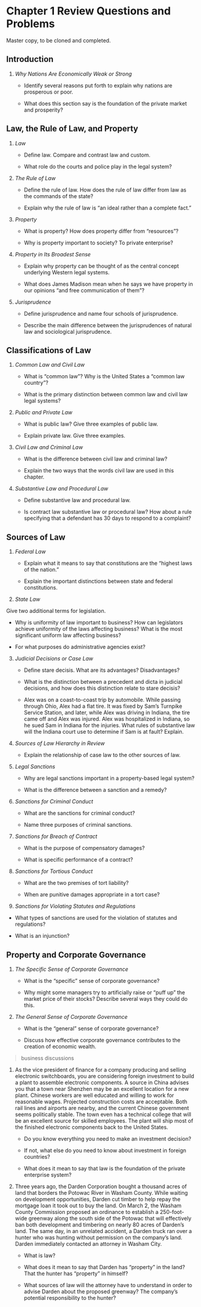 # Chapter 1 Review Questions and Problems
Master copy, to be cloned and completed. 

## Introduction

1. *Why Nations Are Economically Weak or Strong*

   - Identify several reasons put forth to explain why nations are prosperous or poor.

   - What does this section say is the foundation of the private market and prosperity?

## Law, the Rule of Law, and Property

1. *Law*

   - Define law. Compare and contrast law and custom.

   - What role do the courts and police play in the legal system?

2. *The Rule of Law*

   - Define the rule of law. How does the rule of law differ from law as the commands of the state?

   - Explain why the rule of law is “an ideal rather than a complete fact.”

3. *Property*

   - What is property? How does property differ from “resources”?

   - Why is property important to society? To private enterprise?

4. *Property in Its Broadest Sense*

   - Explain why property can be thought of as the central concept underlying Western legal systems.

   - What does James Madison mean when he says we have property in our opinions “and free communication of them”?

5. *Jurisprudence*

   - Define jurisprudence and name four schools of jurisprudence.

   - Describe the main difference between the jurisprudences of natural law and sociological jurisprudence.

## Classifications of Law

1. *Common Law and Civil Law*

   - What is “common law”? Why is the United States a “common law country”?

   - What is the primary distinction between common law and civil law legal systems?

2. *Public and Private Law*

   - What is public law? Give three examples of public law.

   - Explain private law. Give three examples.

3. *Civil Law and Criminal Law*

   - What is the difference between civil law and criminal law?

   - Explain the two ways that the words civil law are used in this chapter.

4. *Substantive Law and Procedural Law*

   - Define substantive law and procedural law.

   - Is contract law substantive law or procedural law? How about a rule specifying that a defendant has 30 days to respond to a complaint?

## Sources of Law

1. *Federal Law*

   - Explain what it means to say that constitutions are the “highest laws of the nation.”

   - Explain the important distinctions between state and federal constitutions.

2. *State Law*

Give two additional terms for legislation.

   - Why is uniformity of law important to business? How can legislators achieve uniformity of the laws affecting business? What is the most significant uniform law affecting business?

   - For what purposes do administrative agencies exist?

3. *Judicial Decisions or Case Law*

   - Define stare decisis. What are its advantages? Disadvantages?

   - What is the distinction between a precedent and dicta in judicial decisions, and how does this distinction relate to stare decisis?

   - Alex was on a coast-to-coast trip by automobile. While passing through Ohio, Alex had a flat tire. It was fixed by Sam’s Turnpike Service Station, and later, while Alex was driving in Indiana, the tire came off and Alex was injured. Alex was hospitalized in Indiana, so he sued Sam in Indiana for the injuries. What rules of substantive law will the Indiana court use to determine if Sam is at fault? Explain.

4. *Sources of Law Hierarchy in Review*

   - Explain the relationship of case law to the other sources of law.

5. *Legal Sanctions*

   - Why are legal sanctions important in a property-based legal system?

   - What is the difference between a sanction and a remedy?

6. *Sanctions for Criminal Conduct*

   - What are the sanctions for criminal conduct?

   - Name three purposes of criminal sanctions.

7. *Sanctions for Breach of Contract*

   - What is the purpose of compensatory damages?

   - What is specific performance of a contract?

8. *Sanctions for Tortious Conduct*

   - What are the two premises of tort liability?

   - When are punitive damages appropriate in a tort case?

 9. *Sanctions for Violating Statutes and Regulations*

   - What types of sanctions are used for the violation of statutes and regulations?

   - What is an injunction?

## Property and Corporate Governance

1. *The Specific Sense of Corporate Governance*

   - What is the “specific” sense of corporate governance?

   -  Why might some managers try to artificially raise or “puff up” the market price of their stocks? Describe several ways they could do this.

2. *The General Sense of Corporate Governance*

   - What is the “general” sense of corporate governance?

   - Discuss how effective corporate governance contributes to the creation of economic wealth.

> business discussions

1. As the vice president of finance for a company producing and selling electronic switchboards, you are considering foreign investment to build a plant to assemble electronic components. A source in China advises you that a town near Shenzhen may be an excellent location for a new plant. Chinese workers are well educated and willing to work for reasonable wages. Projected construction costs are acceptable. Both rail lines and airports are nearby, and the current Chinese government seems politically stable. The town even has a technical college that will be an excellent source for skilled employees. The plant will ship most of the finished electronic components back to the United States.

   - Do you know everything you need to make an investment decision?

   - If not, what else do you need to know about investment in foreign countries?

   - What does it mean to say that law is the foundation of the private enterprise system?

2. Three years ago, the Darden Corporation bought a thousand acres of land that borders the Potowac River in Washam County. While waiting on development opportunities, Darden cut timber to help repay the mortgage loan it took out to buy the land. On March 2, the Washam County Commission proposed an ordinance to establish a 250-foot-wide greenway along the south side of the Potowac that will effectively ban both development and timbering on nearly 80 acres of Darden’s land. The same day, in an unrelated accident, a Darden truck ran over a hunter who was hunting without permission on the company’s land. Darden immediately contacted an attorney in Washam City.

   - What is law?

   - What does it mean to say that Darden has “property” in the land? That the hunter has “property” in himself?

   - What sources of law will the attorney have to understand in order to advise Darden about the proposed greenway? The company’s potential responsibility to the hunter?

